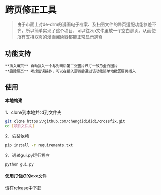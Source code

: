 # 跨页修正工具
> 由于市面上对de-drm的漫画电子档案、及扫图文件的跨页适配功能参差不齐，所以简单实现了这个项目，可以往zip文件里放一个空白扉页，从而使所有支持双页的漫画阅读器都能正常显示跨页

## 功能支持
    **插入扉页** 自动插入一个与封面后第二张图片尺寸一致的全白图片
    **删除扉页** 考虑到误操作，可以在插入扉页后通过该功能简单地撤回扉页插入

## 使用

#### 本地构建
1、clone到本地并cd到文件夹
```bash
git clone https://github.com/chengdidididi/crossfix.git
cd [项目文件夹]
```
2、安装依赖
```bash
pip install -r requirements.txt
```
3、通过gui.py运行程序
```bash
python gui.py
```

#### 使用打包好的exe文件
请在release中下载
